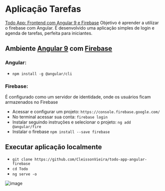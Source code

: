 # Aplicação Tarefas

[Todo App: Frontend com Angular 9 e Firebase](https://balta.io/player/assistir/5e4bf896-7c21-3e47-b9da-208300000000/bbd926ee-0bed-414e-8ec3-000071970101)
Objetivo é aprender a utilizar o firebase com Angular.
É desenvolvido uma aplicação simples de login e agenda de tarefas, perfeita para iniciantes.


## Ambiente [Angular 9](https://angular.io/) com [Firebase](https://firebase.google.com/?hl=pt)

### Angular:
- ```npm install -g @angular/cli```

### Firebase:
É configurado como um servidor de identidade, onde os usuários ficam armazenados no Firebase
- Acessar e configurar um projeto: ```https://console.firebase.google.com/```
- No terminal acessar sua conta: ```firebase login```
- Instalar seguindo instruções e selecionar o projeto: ```ng add @angular/fire```
- Instalar o firebase ```npm install --save firebase```

## Executar aplicação localmente
- ```git clone https://github.com/CleissonVieira/todo-app-angular-firebase```
- ```cd Todo```
- ```ng serve -o```

![image](https://user-images.githubusercontent.com/29258164/210262342-1f7d6923-ca1b-4c1c-a114-b4bd639df7e2.png)

